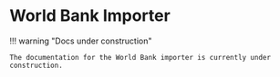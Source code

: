 # World Bank Importer

!!! warning "Docs under construction"

    The documentation for the World Bank importer is currently under construction.
